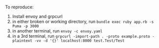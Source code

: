 To reproduce:

1. Install envoy and grpcurl
2. in either broken or working directory, run `bundle exec ruby app.rb -s Puma -p 3000`
3. in another terminal, run `envoy -c envoy.yaml`
4. in a 3rd terminal, run `grpcurl -import-path . -proto example.proto -plaintext -vv -d '{}' localhost:8000 test.Test/Test`
